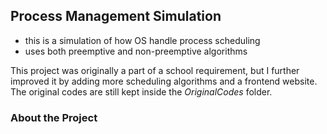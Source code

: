 ## Process Management Simulation
    
- this is a simulation of how OS handle process scheduling
- uses both preemptive and non-preemptive algorithms

This project was originally a part of a school requirement,
but I further improved it by adding more scheduling algorithms and a frontend website.
The original codes are still kept inside the *OriginalCodes* folder.

### About the Project


